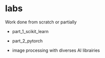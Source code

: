 # labs
Work done from scratch or partially

- part_1_scikit_learn
  
- part_2_pytorch
  
- image processing with diverses AI librairies
